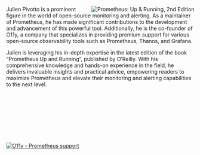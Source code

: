 

<a href="https://www.oreilly.com/library/view/prometheus-up/9781098131135/"><img align="right" alt="Prometheus: Up & Running, 2nd Edition" src="https://roidelapluie.be/images/book.png" /></a>
Julien Pivotto is a prominent figure in the world of open-source monitoring and alerting. As a maintainer of Prometheus, he has made significant contributions to the development and advancement of this powerful tool. Additionally, he is the co-founder of O11y, a company that specializes in providing premium support for various open-source observability tools such as Prometheus, Thanos, and Grafana.

Julien is leveraging his in-depth expertise in the latest edition of the book “Prometheus Up and Running”, published by O’Reilly. With his comprehensive knowledge and hands-on experience in the field, he delivers invaluable insights and practical advice, empowering readers to maximize Prometheus and elevate their monitoring and alerting capabilities to the next level.



<br />

<br />

<br />

<br />

<br />

<br />

<br />





[![O11y - Prometheus support](https://user-images.githubusercontent.com/291750/216587199-83f3aaa8-b488-4919-92cb-3e65718b7a6e.png)](https://o11y.eu/prometheus-support/)
